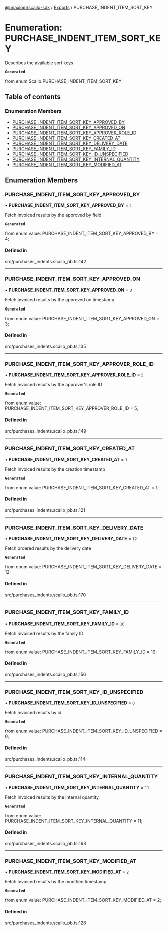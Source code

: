 [@unaxiom/scailo-sdk](../README.md) / [Exports](../modules.md) / PURCHASE\_INDENT\_ITEM\_SORT\_KEY

# Enumeration: PURCHASE\_INDENT\_ITEM\_SORT\_KEY

Describes the available sort keys

**`Generated`**

from enum Scailo.PURCHASE_INDENT_ITEM_SORT_KEY

## Table of contents

### Enumeration Members

- [PURCHASE\_INDENT\_ITEM\_SORT\_KEY\_APPROVED\_BY](PURCHASE_INDENT_ITEM_SORT_KEY.md#purchase_indent_item_sort_key_approved_by)
- [PURCHASE\_INDENT\_ITEM\_SORT\_KEY\_APPROVED\_ON](PURCHASE_INDENT_ITEM_SORT_KEY.md#purchase_indent_item_sort_key_approved_on)
- [PURCHASE\_INDENT\_ITEM\_SORT\_KEY\_APPROVER\_ROLE\_ID](PURCHASE_INDENT_ITEM_SORT_KEY.md#purchase_indent_item_sort_key_approver_role_id)
- [PURCHASE\_INDENT\_ITEM\_SORT\_KEY\_CREATED\_AT](PURCHASE_INDENT_ITEM_SORT_KEY.md#purchase_indent_item_sort_key_created_at)
- [PURCHASE\_INDENT\_ITEM\_SORT\_KEY\_DELIVERY\_DATE](PURCHASE_INDENT_ITEM_SORT_KEY.md#purchase_indent_item_sort_key_delivery_date)
- [PURCHASE\_INDENT\_ITEM\_SORT\_KEY\_FAMILY\_ID](PURCHASE_INDENT_ITEM_SORT_KEY.md#purchase_indent_item_sort_key_family_id)
- [PURCHASE\_INDENT\_ITEM\_SORT\_KEY\_ID\_UNSPECIFIED](PURCHASE_INDENT_ITEM_SORT_KEY.md#purchase_indent_item_sort_key_id_unspecified)
- [PURCHASE\_INDENT\_ITEM\_SORT\_KEY\_INTERNAL\_QUANTITY](PURCHASE_INDENT_ITEM_SORT_KEY.md#purchase_indent_item_sort_key_internal_quantity)
- [PURCHASE\_INDENT\_ITEM\_SORT\_KEY\_MODIFIED\_AT](PURCHASE_INDENT_ITEM_SORT_KEY.md#purchase_indent_item_sort_key_modified_at)

## Enumeration Members

### PURCHASE\_INDENT\_ITEM\_SORT\_KEY\_APPROVED\_BY

• **PURCHASE\_INDENT\_ITEM\_SORT\_KEY\_APPROVED\_BY** = ``4``

Fetch invoiced results by the approved by field

**`Generated`**

from enum value: PURCHASE_INDENT_ITEM_SORT_KEY_APPROVED_BY = 4;

#### Defined in

src/purchases_indents.scailo_pb.ts:142

___

### PURCHASE\_INDENT\_ITEM\_SORT\_KEY\_APPROVED\_ON

• **PURCHASE\_INDENT\_ITEM\_SORT\_KEY\_APPROVED\_ON** = ``3``

Fetch invoiced results by the approved on timestamp

**`Generated`**

from enum value: PURCHASE_INDENT_ITEM_SORT_KEY_APPROVED_ON = 3;

#### Defined in

src/purchases_indents.scailo_pb.ts:135

___

### PURCHASE\_INDENT\_ITEM\_SORT\_KEY\_APPROVER\_ROLE\_ID

• **PURCHASE\_INDENT\_ITEM\_SORT\_KEY\_APPROVER\_ROLE\_ID** = ``5``

Fetch invoiced results by the approver's role ID

**`Generated`**

from enum value: PURCHASE_INDENT_ITEM_SORT_KEY_APPROVER_ROLE_ID = 5;

#### Defined in

src/purchases_indents.scailo_pb.ts:149

___

### PURCHASE\_INDENT\_ITEM\_SORT\_KEY\_CREATED\_AT

• **PURCHASE\_INDENT\_ITEM\_SORT\_KEY\_CREATED\_AT** = ``1``

Fetch invoiced results by the creation timestamp

**`Generated`**

from enum value: PURCHASE_INDENT_ITEM_SORT_KEY_CREATED_AT = 1;

#### Defined in

src/purchases_indents.scailo_pb.ts:121

___

### PURCHASE\_INDENT\_ITEM\_SORT\_KEY\_DELIVERY\_DATE

• **PURCHASE\_INDENT\_ITEM\_SORT\_KEY\_DELIVERY\_DATE** = ``12``

Fetch ordered results by the delivery date

**`Generated`**

from enum value: PURCHASE_INDENT_ITEM_SORT_KEY_DELIVERY_DATE = 12;

#### Defined in

src/purchases_indents.scailo_pb.ts:170

___

### PURCHASE\_INDENT\_ITEM\_SORT\_KEY\_FAMILY\_ID

• **PURCHASE\_INDENT\_ITEM\_SORT\_KEY\_FAMILY\_ID** = ``10``

Fetch invoiced results by the family ID

**`Generated`**

from enum value: PURCHASE_INDENT_ITEM_SORT_KEY_FAMILY_ID = 10;

#### Defined in

src/purchases_indents.scailo_pb.ts:156

___

### PURCHASE\_INDENT\_ITEM\_SORT\_KEY\_ID\_UNSPECIFIED

• **PURCHASE\_INDENT\_ITEM\_SORT\_KEY\_ID\_UNSPECIFIED** = ``0``

Fetch invoiced results by id

**`Generated`**

from enum value: PURCHASE_INDENT_ITEM_SORT_KEY_ID_UNSPECIFIED = 0;

#### Defined in

src/purchases_indents.scailo_pb.ts:114

___

### PURCHASE\_INDENT\_ITEM\_SORT\_KEY\_INTERNAL\_QUANTITY

• **PURCHASE\_INDENT\_ITEM\_SORT\_KEY\_INTERNAL\_QUANTITY** = ``11``

Fetch invoiced results by the internal quantity

**`Generated`**

from enum value: PURCHASE_INDENT_ITEM_SORT_KEY_INTERNAL_QUANTITY = 11;

#### Defined in

src/purchases_indents.scailo_pb.ts:163

___

### PURCHASE\_INDENT\_ITEM\_SORT\_KEY\_MODIFIED\_AT

• **PURCHASE\_INDENT\_ITEM\_SORT\_KEY\_MODIFIED\_AT** = ``2``

Fetch invoiced results by the modified timestamp

**`Generated`**

from enum value: PURCHASE_INDENT_ITEM_SORT_KEY_MODIFIED_AT = 2;

#### Defined in

src/purchases_indents.scailo_pb.ts:128
